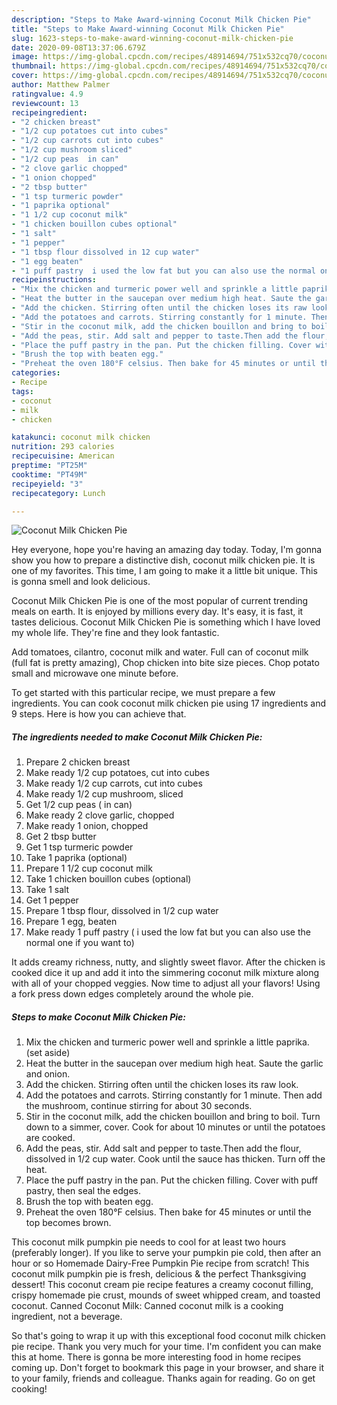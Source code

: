 ```yaml
---
description: "Steps to Make Award-winning Coconut Milk Chicken Pie"
title: "Steps to Make Award-winning Coconut Milk Chicken Pie"
slug: 1623-steps-to-make-award-winning-coconut-milk-chicken-pie
date: 2020-09-08T13:37:06.679Z
image: https://img-global.cpcdn.com/recipes/48914694/751x532cq70/coconut-milk-chicken-pie-recipe-main-photo.jpg
thumbnail: https://img-global.cpcdn.com/recipes/48914694/751x532cq70/coconut-milk-chicken-pie-recipe-main-photo.jpg
cover: https://img-global.cpcdn.com/recipes/48914694/751x532cq70/coconut-milk-chicken-pie-recipe-main-photo.jpg
author: Matthew Palmer
ratingvalue: 4.9
reviewcount: 13
recipeingredient:
- "2 chicken breast"
- "1/2 cup potatoes cut into cubes"
- "1/2 cup carrots cut into cubes"
- "1/2 cup mushroom sliced"
- "1/2 cup peas  in can"
- "2 clove garlic chopped"
- "1 onion chopped"
- "2 tbsp butter"
- "1 tsp turmeric powder"
- "1 paprika optional"
- "1 1/2 cup coconut milk"
- "1 chicken bouillon cubes optional"
- "1 salt"
- "1 pepper"
- "1 tbsp flour dissolved in 12 cup water"
- "1 egg beaten"
- "1 puff pastry  i used the low fat but you can also use the normal one if you want to"
recipeinstructions:
- "Mix the chicken and turmeric power well and sprinkle a little paprika. (set aside)"
- "Heat the butter in the saucepan over medium high heat. Saute the garlic and onion."
- "Add the chicken. Stirring often until the chicken loses its raw look."
- "Add the potatoes and carrots. Stirring constantly for 1 minute. Then add the mushroom, continue stirring for about 30 seconds."
- "Stir in the coconut milk, add the chicken bouillon and bring to boil. Turn down to a simmer, cover. Cook for about 10 minutes or until the potatoes are cooked."
- "Add the peas, stir. Add salt and pepper to taste.Then add the flour, dissolved in 1/2 cup water. Cook until the sauce has thicken. Turn off the heat."
- "Place the puff pastry in the pan. Put the chicken filling. Cover with puff pastry, then seal the edges."
- "Brush the top with beaten egg."
- "Preheat the oven 180°F celsius. Then bake for 45 minutes or until the top becomes brown."
categories:
- Recipe
tags:
- coconut
- milk
- chicken

katakunci: coconut milk chicken 
nutrition: 293 calories
recipecuisine: American
preptime: "PT25M"
cooktime: "PT49M"
recipeyield: "3"
recipecategory: Lunch

---
```



![Coconut Milk Chicken Pie](https://img-global.cpcdn.com/recipes/48914694/751x532cq70/coconut-milk-chicken-pie-recipe-main-photo.jpg)

Hey everyone, hope you're having an amazing day today. Today, I'm gonna show you how to prepare a distinctive dish, coconut milk chicken pie. It is one of my favorites. This time, I am going to make it a little bit unique. This is gonna smell and look delicious.

Coconut Milk Chicken Pie is one of the most popular of current trending meals on earth. It is enjoyed by millions every day. It's easy, it is fast, it tastes delicious. Coconut Milk Chicken Pie is something which I have loved my whole life. They're fine and they look fantastic.

Add tomatoes, cilantro, coconut milk and water. Full can of coconut milk (full fat is pretty amazing), Chop chicken into bite size pieces. Chop potato small and microwave one minute before.


To get started with this particular recipe, we must prepare a few ingredients. You can cook coconut milk chicken pie using 17 ingredients and 9 steps. Here is how you can achieve that.

<!--inarticleads1-->

##### The ingredients needed to make Coconut Milk Chicken Pie:

1. Prepare 2 chicken breast
1. Make ready 1/2 cup potatoes, cut into cubes
1. Make ready 1/2 cup carrots, cut into cubes
1. Make ready 1/2 cup mushroom, sliced
1. Get 1/2 cup peas ( in can)
1. Make ready 2 clove garlic, chopped
1. Make ready 1 onion, chopped
1. Get 2 tbsp butter
1. Get 1 tsp turmeric powder
1. Take 1 paprika (optional)
1. Prepare 1 1/2 cup coconut milk
1. Take 1 chicken bouillon cubes (optional)
1. Take 1 salt
1. Get 1 pepper
1. Prepare 1 tbsp flour, dissolved in 1/2 cup water
1. Prepare 1 egg, beaten
1. Make ready 1 puff pastry ( i used the low fat but you can also use the normal one if you want to)


It adds creamy richness, nutty, and slightly sweet flavor. After the chicken is cooked dice it up and add it into the simmering coconut milk mixture along with all of your chopped veggies. Now time to adjust all your flavors! Using a fork press down edges completely around the whole pie. 

<!--inarticleads2-->

##### Steps to make Coconut Milk Chicken Pie:

1. Mix the chicken and turmeric power well and sprinkle a little paprika. (set aside)
1. Heat the butter in the saucepan over medium high heat. Saute the garlic and onion.
1. Add the chicken. Stirring often until the chicken loses its raw look.
1. Add the potatoes and carrots. Stirring constantly for 1 minute. Then add the mushroom, continue stirring for about 30 seconds.
1. Stir in the coconut milk, add the chicken bouillon and bring to boil. Turn down to a simmer, cover. Cook for about 10 minutes or until the potatoes are cooked.
1. Add the peas, stir. Add salt and pepper to taste.Then add the flour, dissolved in 1/2 cup water. Cook until the sauce has thicken. Turn off the heat.
1. Place the puff pastry in the pan. Put the chicken filling. Cover with puff pastry, then seal the edges.
1. Brush the top with beaten egg.
1. Preheat the oven 180°F celsius. Then bake for 45 minutes or until the top becomes brown.


This coconut milk pumpkin pie needs to cool for at least two hours (preferably longer). If you like to serve your pumpkin pie cold, then after an hour or so Homemade Dairy-Free Pumpkin Pie recipe from scratch! This coconut milk pumpkin pie is fresh, delicious &amp; the perfect Thanksgiving dessert! This coconut cream pie recipe features a creamy coconut filling, crispy homemade pie crust, mounds of sweet whipped cream, and toasted coconut. Canned Coconut Milk: Canned coconut milk is a cooking ingredient, not a beverage. 

So that's going to wrap it up with this exceptional food coconut milk chicken pie recipe. Thank you very much for your time. I'm confident you can make this at home. There is gonna be more interesting food in home recipes coming up. Don't forget to bookmark this page in your browser, and share it to your family, friends and colleague. Thanks again for reading. Go on get cooking!
